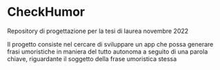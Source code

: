 # CheckHumor
Repository di progettazione per la tesi di laurea novembre 2022

Il progetto consiste nel cercare di sviluppare un app che possa generare frasi umoristiche in maniera del tutto autonoma a seguito di una parola chiave, riguardante il soggetto della frase umoristica stessa

